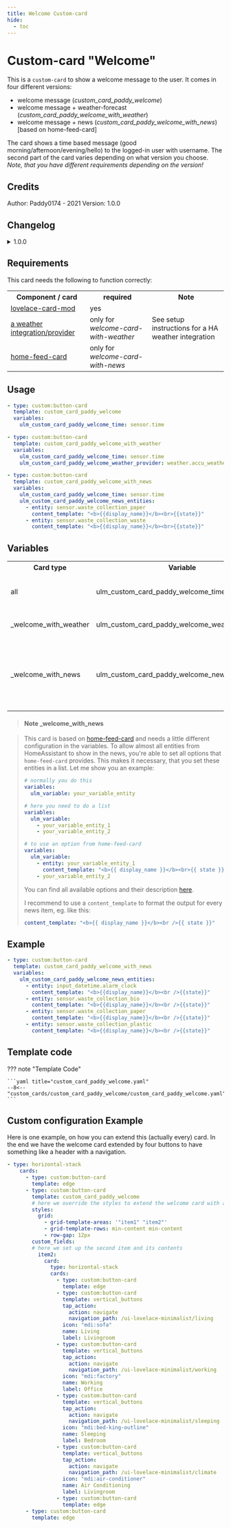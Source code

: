 ```yaml
---
title: Welcome Custom-card
hide:
  - toc
---
```


<!-- markdownlint-disable MD046 -->

# Custom-card "Welcome"

This is a `custom-card` to show a welcome message to the user. It comes in four different versions:

- welcome message (_custom_card_paddy_welcome_)
- welcome message + weather-forecast (_custom_card_paddy_welcome_with_weather_)
- welcome message + news (_custom_card_paddy_welcome_with_news_) [based on home-feed-card]

The card shows a time based message (good morning/afternoon/evening/hello) to the logged-in user with username. The second part of the card varies depending on what version you choose. _Note, that you have different requirements depending on the version!_

## Credits

Author: Paddy0174 - 2021
Version: 1.0.0

## Changelog

<details>
<summary>1.0.0</summary>
Initial release
</details>

## Requirements

This card needs the following to function correctly:

<table>
<tr>
<th>Component / card</th>
<th>required</th>
<th>Note</th>
</tr>
<tr>
<td><a href="https://github.com/thomasloven/lovelace-card-mod">lovelace-card-mod</a></td>
<td>yes</td>
<td></td>
</tr>
<tr>
<td><a href="https://www.home-assistant.io/integrations/#search/weather">a weather integration/provider</a></td>
<td>only for <i>welcome-card-with-weather</i></td>
<td>See setup instructions for a HA weather integration</td>
</tr>
<tr>
<td><a href="https://github.com/gadgetchnnel/lovelace-home-feed-card">home-feed-card</a></td>
<td>only for <i>welcome-card-with-news</i></td>
<td></td>
</tr>
</table>

## Usage

```yaml
- type: custom:button-card
  template: custom_card_paddy_welcome
  variables:
    ulm_custom_card_paddy_welcome_time: sensor.time

- type: custom:button-card
  template: custom_card_paddy_welcome_with_weather
  variables:
    ulm_custom_card_paddy_welcome_time: sensor.time
    ulm_custom_card_paddy_welcome_weather_provider: weather.accu_weather

- type: custom:button-card
  template: custom_card_paddy_welcome_with_news
  variables:
    ulm_custom_card_paddy_welcome_time: sensor.time
    ulm_custom_card_paddy_welcome_news_entities:
      - entity: sensor.waste_collection_paper
        content_template: "<b>{{display_name}}</b><br>{{state}}"
      - entity: sensor.waste_collection_waste
        content_template: "<b>{{display_name}}</b><br>{{state}}"
```

## Variables

<table>
<tr>
<th>Card type</th>
<th>Variable</th>
<th>Example</th>
<th>Required</th>
<th>Explanation</th>
</tr>
<tr>
<td>all</td>
<td>ulm_custom_card_paddy_welcome_time</td>
<td>sensor.time</td>
<td>yes</td>
<td>This is your Home Assistant sensor.time</td>
</tr>
<tr>
<td>_welcome_with_weather</td>
<td>ulm_custom_card_paddy_welcome_weather_provider</td>
<td>weather.accu_weather</td>
<td>yes</td>
<td>This is your weather provider</td>
</tr>
<tr>
<td>_welcome_with_news</td>
<td>ulm_custom_card_paddy_welcome_news_entities</td>
<td>entity: sensor.waste_collection_paper<br>content_template: "&lt;b&gt;{{display_name}}&lt;/b&gt;&lt;br&gt;{{state}}"</td>
<td>yes</td>
<td>A <strong>list</strong> of your entities to show in the news feed, see the note underneath.</td>
</tr>
</table>

> #### Note \_welcome_with_news

> This card is based on [home-feed-card](https://github.com/gadgetchnnel/lovelace-home-feed-card) and needs a little different configuration in the variables.
> To allow almost all entities from HomeAssistant to show in the news, you're able to set all options that `home-feed-card` provides. This makes it necessary, that you set these entities in a list. Let me show you an example:
>
> ```yaml
> # normally you do this
> variables:
>   ulm_variable: your_variable_entity
>
> # here you need to do a list
> variables:
>   ulm_variable:
>     - your_variable_entity_1
>     - your_variable_entity_2
>
> # to use an option from home-feed-card
> variables:
>   ulm_variable:
>     - entity: your_variable_entity_1
>       content_template: "<b>{{ display_name }}</b><br>{{ state }}"
>     - your_variable_entity_2
> ```
>
> You can find all available options and their description [here](https://github.com/gadgetchnnel/lovelace-home-feed-card#entity-object).
>
> I recommend to use a `content_template` to format the output for every news item, eg. like this:
>
> ```yaml
> content_template: "<b>{{ display_name }}</b><br />{{ state }}"
> ```

## Example

```yaml
- type: custom:button-card
  template: custom_card_paddy_welcome_with_news
  variables:
    ulm_custom_card_paddy_welcome_news_entities:
      - entity: input_datetime.alarm_clock
        content_template: "<b>{{display_name}}</b><br />{{state}}"
      - entity: sensor.waste_collection_bio
        content_template: "<b>{{display_name}}</b><br />{{state}}"
      - entity: sensor.waste_collection_paper
        content_template: "<b>{{display_name}}</b><br />{{state}}"
      - entity: sensor.waste_collection_plastic
        content_template: "<b>{{display_name}}</b><br />{{state}}"
```

## Template code

??? note "Template Code"

    ```yaml title="custom_card_paddy_welcome.yaml"
    --8<-- "custom_cards/custom_card_paddy_welcome/custom_card_paddy_welcome.yaml"
    ```

## Custom configuration Example

Here is one example, on how you can extend this (actually every) card. In the end we have the welcome card extended by four buttons to have something like a header with a navigation.

```yaml
- type: horizontal-stack
    cards:
      - type: custom:button-card
        template: edge
      - type: custom:button-card
        template: custom_card_paddy_welcome
        # here we override the styles to extend the welcome card with a second item
        styles:
          grid:
            - grid-template-areas: '"item1" "item2"'
            - grid-template-rows: min-content min-content
            - row-gap: 12px
        custom_fields:
        # here we set up the second item and its contents
          item2:
            card:
              type: horizontal-stack
              cards:
                - type: custom:button-card
                  template: edge
                - type: custom:button-card
                  template: vertical_buttons
                  tap_action:
                    action: navigate
                    navigation_path: /ui-lovelace-minimalist/living
                  icon: "mdi:sofa"
                  name: Living
                  label: Livingroom
                - type: custom:button-card
                  template: vertical_buttons
                  tap_action:
                    action: navigate
                    navigation_path: /ui-lovelace-minimalist/working
                  icon: "mdi:factory"
                  name: Working
                  label: Office
                - type: custom:button-card
                  template: vertical_buttons
                  tap_action:
                    action: navigate
                    navigation_path: /ui-lovelace-minimalist/sleeping
                  icon: "mdi:bed-king-outline"
                  name: Sleeping
                  label: Bedroom
                - type: custom:button-card
                  template: vertical_buttons
                  tap_action:
                    action: navigate
                    navigation_path: /ui-lovelace-minimalist/climate
                  icon: "mdi:air-conditioner"
                  name: Air Conditioning
                  label: Livingroom
                - type: custom:button-card
                  template: edge
      - type: custom:button-card
        template: edge
```
